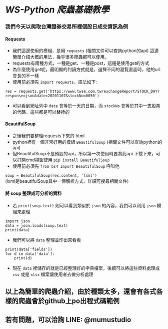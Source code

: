 # ***WS-Python 爬蟲基礎教學***

### 我們今天以爬取台灣證券交易所裡個股日成交資訊為例

#### Requests 
- 我們這邊使用的模組，是用 `requests` (相關文件可以查詢python的api) 這邊簡單介紹大概的用法，幾乎很多爬蟲都可以使用。
- requests有兩種方式，一種是get、一種是post，這邊是使用get的方式
- 為什麼使用get呢，最明顯的判讀方式就是，選擇不同的瀏覽畫面時，他的url會長的不一樣
- 使用前必須先 `import requests`，語法如下:

`res = requests.get('https://www.twse.com.tw/exchangeReport/STOCK_DAY?response=json&date=20201107&stockNo=0050')`

- 可以看到網址列中 `date` 會等於一天的日期，而 `stockNo` 會等於其中一支股票的代碼，這些都是可以替換的

#### BeautifulSoup 
- 之後我們要整理requests下來的 html 
- python裡有一個非常好用的模組 `BeautifulSoup` (相關文件可以查詢python的api)
- 但BeautifulSoup不是預設的api，所以第一次使用時要將此api 下載下來，可以打開cmd視窗使用 `pip install BeautifulSoup`
- 使用前必須先 `from bs4 import BeautifulSoup` 呼叫他

`soup = BeautifulSoup(res.content, 'lxml')` <br> (lxml是beautifulSoup其中一個解析方式，詳細可搜尋相關文件)

#### 將 soup 整理成可分析的資料 
- 若 `print(soup.text)` 則可以看到類似於 `json` 的內容，我們可以利用 `json` 模組來處理 <br>
```
import json
data = json.loads(soup.text)
print(data)
```
- 我們可以將 `data` 整理並印出來看看
```
print(data['fields'])
for d in data['data']:
    print(d)
```
- 現在 `data` 裡儲存的就是已經整理好的字典檔案，後續可以將這些資料處理成 `csv` 或是 `xlsx` 檔案讓使用者去做分析處理


## 以上為簡單的爬蟲介紹，由於種類太多，還會有各式各樣的爬蟲會於github上po出程式碼範例
## 若有問題，可以洽詢 LINE: @mumustudio
